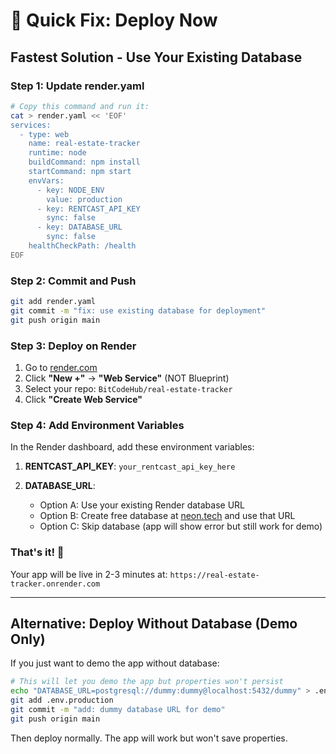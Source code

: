 # 🚀 Quick Fix: Deploy Now

## Fastest Solution - Use Your Existing Database

### Step 1: Update render.yaml
```bash
# Copy this command and run it:
cat > render.yaml << 'EOF'
services:
  - type: web
    name: real-estate-tracker
    runtime: node
    buildCommand: npm install
    startCommand: npm start
    envVars:
      - key: NODE_ENV
        value: production
      - key: RENTCAST_API_KEY
        sync: false
      - key: DATABASE_URL
        sync: false
    healthCheckPath: /health
EOF
```

### Step 2: Commit and Push
```bash
git add render.yaml
git commit -m "fix: use existing database for deployment"
git push origin main
```

### Step 3: Deploy on Render
1. Go to [render.com](https://render.com)
2. Click **"New +"** → **"Web Service"** (NOT Blueprint)
3. Select your repo: `BitCodeHub/real-estate-tracker`
4. Click **"Create Web Service"**

### Step 4: Add Environment Variables
In the Render dashboard, add these environment variables:

1. **RENTCAST_API_KEY**: `your_rentcast_api_key_here`

2. **DATABASE_URL**: 
   - Option A: Use your existing Render database URL
   - Option B: Create free database at [neon.tech](https://neon.tech) and use that URL
   - Option C: Skip database (app will show error but still work for demo)

### That's it! 🎉
Your app will be live in 2-3 minutes at: `https://real-estate-tracker.onrender.com`

---

## Alternative: Deploy Without Database (Demo Only)

If you just want to demo the app without database:

```bash
# This will let you demo the app but properties won't persist
echo "DATABASE_URL=postgresql://dummy:dummy@localhost:5432/dummy" > .env.production
git add .env.production
git commit -m "add: dummy database URL for demo"
git push origin main
```

Then deploy normally. The app will work but won't save properties.